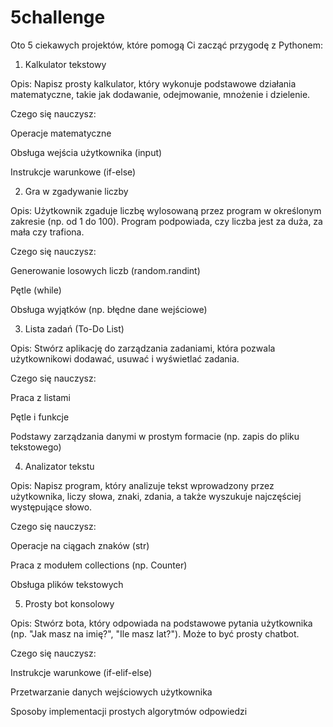 # 5challenge

Oto 5 ciekawych projektów, które pomogą Ci zacząć przygodę z Pythonem:

1. Kalkulator tekstowy

Opis: Napisz prosty kalkulator, który wykonuje podstawowe działania matematyczne, takie jak dodawanie, odejmowanie, mnożenie i dzielenie.

Czego się nauczysz:

Operacje matematyczne

Obsługa wejścia użytkownika (input)

Instrukcje warunkowe (if-else)



2. Gra w zgadywanie liczby

Opis: Użytkownik zgaduje liczbę wylosowaną przez program w określonym zakresie (np. od 1 do 100). Program podpowiada, czy liczba jest za duża, za mała czy trafiona.

Czego się nauczysz:

Generowanie losowych liczb (random.randint)

Pętle (while)

Obsługa wyjątków (np. błędne dane wejściowe)



3. Lista zadań (To-Do List)

Opis: Stwórz aplikację do zarządzania zadaniami, która pozwala użytkownikowi dodawać, usuwać i wyświetlać zadania.

Czego się nauczysz:

Praca z listami

Pętle i funkcje

Podstawy zarządzania danymi w prostym formacie (np. zapis do pliku tekstowego)



4. Analizator tekstu

Opis: Napisz program, który analizuje tekst wprowadzony przez użytkownika, liczy słowa, znaki, zdania, a także wyszukuje najczęściej występujące słowo.

Czego się nauczysz:

Operacje na ciągach znaków (str)

Praca z modułem collections (np. Counter)

Obsługa plików tekstowych



5. Prosty bot konsolowy

Opis: Stwórz bota, który odpowiada na podstawowe pytania użytkownika (np. "Jak masz na imię?", "Ile masz lat?"). Może to być prosty chatbot.

Czego się nauczysz:

Instrukcje warunkowe (if-elif-else)

Przetwarzanie danych wejściowych użytkownika

Sposoby implementacji prostych algorytmów odpowiedzi
